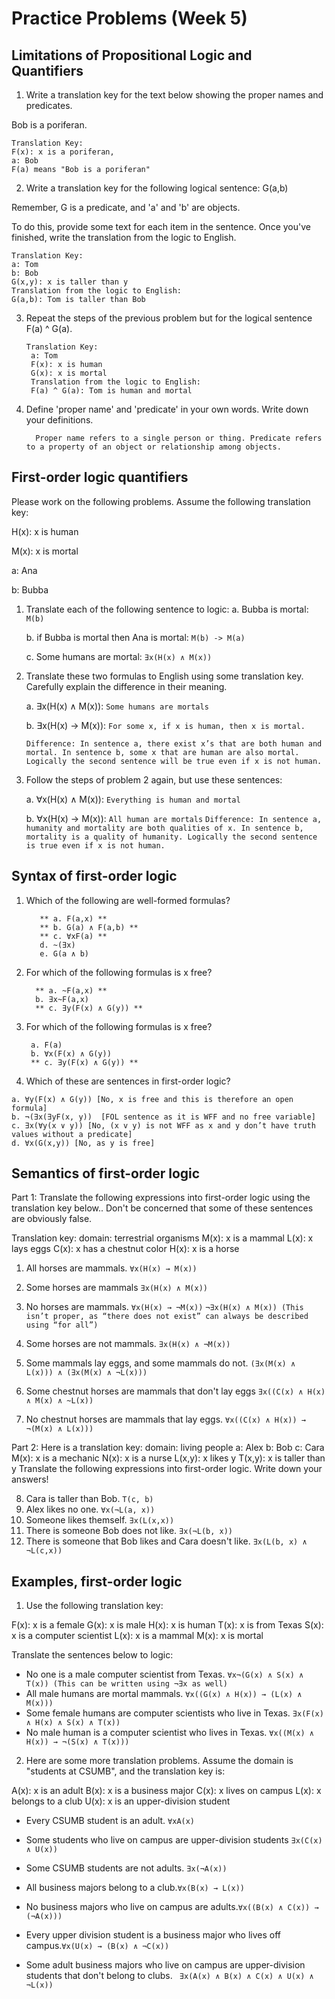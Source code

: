 # Practice Problems (Week 5)

## Limitations of Propositional Logic and Quantifiers

1. Write a translation key for the text below showing the proper names and predicates.

Bob is a poriferan.

  ```
  Translation Key:
  F(x): x is a poriferan,
  a: Bob
  F(a) means "Bob is a poriferan"
  ```

2. Write a translation key for the following logical sentence:
  G(a,b)

  Remember, G is a predicate, and 'a' and 'b' are objects.
  
  To do this, provide some text for each item in the sentence.  Once you've finished, write the translation from the logic to English.
  ```
  Translation Key:
  a: Tom
  b: Bob
  G(x,y): x is taller than y
  Translation from the logic to English:
  G(a,b): Tom is taller than Bob
  ```

3. Repeat the steps of the previous problem but for the logical sentence F(a) ^ G(a).
   ```
   Translation Key:
    a: Tom
    F(x): x is human
    G(x): x is mortal
    Translation from the logic to English:
    F(a) ^ G(a): Tom is human and mortal
   ```

4. Define 'proper name' and 'predicate' in your own words.  Write down your definitions.
   ```
     Proper name refers to a single person or thing. Predicate refers to a property of an object or relationship among objects.
   ```
   
## First-order logic quantifiers

Please work on the following problems.  Assume the following translation key:

H(x):    x is human

M(x):    x is mortal

a:     Ana

b:     Bubba

1. Translate each of the following sentence to logic:
   a. Bubba is mortal: ```M(b)```
   
   b. if Bubba is mortal then Ana is mortal: ```M(b) -> M(a)```
   
   c. Some humans are mortal: ```∃x(H(x) ∧ M(x))```

3. Translate these two formulas to English using some translation key.  Carefully explain the difference in their meaning.
   
   a. ∃x(H(x) ∧ M(x)): ```Some humans are mortals```
   
   b. ∃x(H(x) → M(x)): ```For some x, if x is human, then x is mortal.```

   ```Difference: In sentence a, there exist x’s that are both human and mortal. In sentence b, some x that are human are also mortal. Logically the second sentence will be true even if x is not human.```

4. Follow the steps of problem 2 again, but use these sentences:
   
   a. ∀x(H(x) ∧ M(x)): ```Everything is human and mortal```

    b. ∀x(H(x) → M(x)): ```All human are mortals```
   ```Difference: In sentence a, humanity and mortality are both qualities of x. In sentence b, mortality is a quality of humanity. Logically the second sentence is true even if x is not human.```

## Syntax of first-order logic

1. Which of the following are well-formed formulas?
   ```
      ** a. F(a,x) **
      ** b. G(a) ∧ F(a,b) **
      ** c. ∀xF(a) **
      d. ~(∃x)
      e. G(a ∧ b)
   ```

2. For which of the following formulas is x free?
   ```
     ** a. ~F(a,x) **
     b. ∃x~F(a,x)
     ** c. ∃y(F(x) ∧ G(y)) **
   ```

3. For which of the following formulas is x free?
   ```
    a. F(a)
    b. ∀x(F(x) ∧ G(y))
    ** c. ∃y(F(x) ∧ G(y)) **
   ```

4. Which of these are sentences in first-order logic?
  ```
  a. ∀y(F(x) ∧ G(y)) [No, x is free and this is therefore an open formula]
  b. ¬(∃x(∃yF(x, y))  [FOL sentence as it is WFF and no free variable]
  c. ∃x(∀y(x ∨ y)) [No, (x v y) is not WFF as x and y don’t have truth values without a predicate]
  d. ∀x(G(x,y)) [No, as y is free]
  ```

## Semantics of first-order logic

Part 1: Translate the following expressions into first-order logic using the translation key below..  Don't be concerned that some of these sentences are obviously false.

Translation key:
domain: terrestrial organisms
M(x): x is a mammal
L(x): x lays eggs
C(x): x has a chestnut color
H(x): x is a horse

1. All horses are mammals.
   ```∀x(H(x) → M(x))```
   
2. Some horses are mammals
  ```∃x(H(x) ∧ M(x))```

3. No horses are mammals.
  ```∀x(H(x) → ¬M(x))```
  ```¬∃x(H(x) ∧ M(x)) (This isn’t proper, as “there does not exist” can always be described using “for all”)```

4. Some horses are not mammals.
  ```∃x(H(x) ∧ ¬M(x))```

5. Some mammals lay eggs, and some mammals do not.
  ```(∃x(M(x) ∧ L(x))) ∧ (∃x(M(x) ∧ ¬L(x)))```

6. Some chestnut horses are mammals that don't lay eggs
  ```∃x((C(x) ∧ H(x) ∧ M(x) ∧ ~L(x))```

7. No chestnut horses are mammals that lay eggs.
  ```∀x((C(x) ∧ H(x)) → ¬(M(x) ∧ L(x)))```

Part 2: Here is a translation key:
domain: living people
a: Alex
b: Bob
c: Cara
M(x): x is a mechanic
N(x): x is a nurse
L(x,y): x likes y
T(x,y): x is taller than y
Translate the following expressions into first-order logic.  Write down your answers!

8. Cara is taller than Bob. ```T(c, b)```
9. Alex likes no one. ```∀x(¬L(a, x))```
10. Someone likes themself. ```∃x(L(x,x))```
11. There is someone Bob does not like. ```∃x(¬L(b, x))```
12. There is someone that Bob likes and Cara doesn't like. ```∃x(L(b, x) ∧ ¬L(c,x))```

## Examples, first-order logic

1. Use the following translation key:

F(x): x is a female
G(x): x is male
H(x): x is human
T(x): x is from Texas
S(x): x is a computer scientist
L(x): x is a mammal
M(x): x is mortal

Translate the sentences below to logic:

- No one is a male computer scientist from Texas. ```∀x¬(G(x) ∧ S(x) ∧ T(x)) (This can be written using ¬∃x as well)```
- All male humans are mortal mammals. ```∀x((G(x) ∧ H(x)) → (L(x) ∧ M(x)))```
- Some female humans are computer scientists who live in Texas. ```∃x(F(x) ∧ H(x) ∧ S(x) ∧ T(x))```
- No male human is a computer scientist who lives in Texas. ```∀x((M(x) ∧ H(x)) → ¬(S(x) ∧ T(x)))```

2. Here are some more translation problems.  Assume the domain is "students at CSUMB", and the translation key is:

A(x):	x is an adult
B(x): 	x is a business major
C(x): 	x lives on campus
L(x):	x belongs to a club
U(x):	x is an upper-division student

- Every CSUMB student is an adult. ```∀xA(x)```
- Some students who live on campus are upper-division students ```∃x(C(x) ∧ U(x))```
- Some CSUMB students are not adults. ```∃x(¬A(x))```

- All business majors belong to a club.```∀x(B(x) → L(x))```

- No business majors who live on campus are adults.```∀x((B(x) ∧ C(x)) → (¬A(x)))```

- Every upper division student is a business major who lives off campus.```∀x(U(x) → (B(x) ∧ ¬C(x))```

- Some adult business majors who live on campus are upper-division students that don't belong to clubs. ```
∃x(A(x) ∧ B(x) ∧ C(x) ∧ U(x) ∧ ¬L(x))```















  

